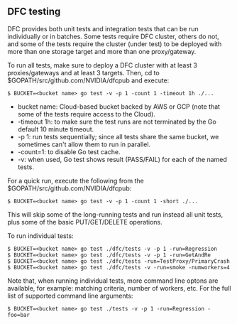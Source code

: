 DFC testing
-----------------------------------------------------------------

DFC provides both unit tests and integration tests that can be run individually or in batches. Some tests require DFC cluster, others do not, and some of the tests require the cluster (under test) to be deployed with more than one storage target and more than one proxy/gateway.

To run all tests, make sure to deploy a DFC cluster with at least 3 proxies/gateways and at least 3 targets.
Then, cd to $GOPATH/src/github.com/NVIDIA/dfcpub and execute:

```
$ BUCKET=<bucket name> go test -v -p 1 -count 1 -timeout 1h ./...
```

- bucket name: Cloud-based bucket backed by AWS or GCP (note that some of the tests require access to the Cloud).
- -timeout 1h: to make sure the test runs are not terminated by the Go default 10 minute timeout.
- -p 1: run tests sequentially; since all tests share the same bucket, we sometimes can't allow them to run in parallel.
- -count=1: to disable Go test cache.
- -v: when used, Go test shows result (PASS/FAIL) for each of the named tests.

For a quick run, execute the following from the $GOPATH/src/github.com/NVIDIA/dfcpub:

```
$ BUCKET=<bucket name> go test -v -p 1 -count 1 -short ./...
```

This will skip some of the long-running tests and run instead all unit tests, plus some of the basic PUT/GET/DELETE operations.

To run individual tests:
```
$ BUCKET=<bucket name> go test ./dfc/tests -v -p 1 -run=Regression
$ BUCKET=<bucket name> go test ./dfc/tests -v -p 1 -run=GetAndRe
$ BUCKET=<bucket name> go test ./dfc/tests -run=TestProxy/PrimaryCrash
$ BUCKET=<bucket name> go test ./dfc/tests -v -run=smoke -numworkers=4
```

Note that, when running individual tests, more command line optons are available, for example: matching criteria, number of workers, etc.
For the full list of supported command line arguments:

```
$ BUCKET=<bucket name> go test ./tests -v -p 1 -run=Regression -foo=bar
```
